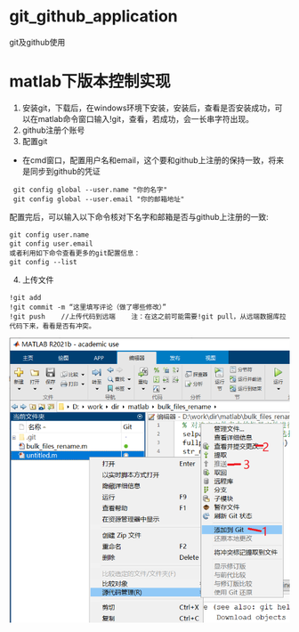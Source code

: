 # git_github_application
git及github使用
# matlab下版本控制实现
1. 安装git，下载后，在windows环境下安装，安装后，查看是否安装成功，可以在matlab命令窗口输入!git，查看，若成功，会一长串字符出现。
2. github注册个账号
3. 配置git
  - 在cmd窗口，配置用户名和email，这个要和github上注册的保持一致，将来是同步到github的凭证
  ```
   git config global --user.name "你的名字"
   git config global --user.email "你的邮箱地址"
  ```
  配置完后，可以输入以下命令核对下名字和邮箱是否与github上注册的一致:
  ```
  git config user.name
  git config user.email
  或者利用如下命令查看更多的git配置信息：
  git config --list
  ```
4. 上传文件
  ```
  !git add
  !git commit -m “这里填写评论（做了哪些修改）”
  !git push    //上传代码到远端    注：在这之前可能需要!git pull，从远端数据库拉代码下来，看看是否有冲突。
  ```
   ![jhhhg](https://github.com/SrcToDes/git_github_application/blob/c4762513d434dd9b0890d98dc4db12d924cc69a9/matlab%E7%89%88%E6%9C%AC%E6%96%87%E4%BB%B6-%E4%B8%8A%E4%BC%A03%E4%B8%AA%E6%AD%A5%E9%AA%A4.png)
